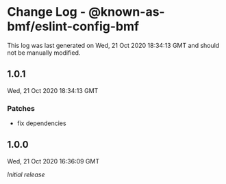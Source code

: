 # Change Log - @known-as-bmf/eslint-config-bmf

This log was last generated on Wed, 21 Oct 2020 18:34:13 GMT and should not be manually modified.

## 1.0.1
Wed, 21 Oct 2020 18:34:13 GMT

### Patches

- fix dependencies

## 1.0.0
Wed, 21 Oct 2020 16:36:09 GMT

_Initial release_

